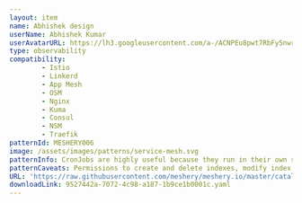 ```yaml
---
layout: item
name: Abhishek design
userName: Abhishek Kumar
userAvatarURL: https://lh3.googleusercontent.com/a-/ACNPEu8pwt7RbFy5nwrRaGTVPkfgnkYn-GF5dfVSrSOB=s96-c
type: observability
compatibility: 
        - Istio
        - Linkerd
        - App Mesh
        - OSM
        - Nginx
        - Kuma
        - Consul
        - NSM
        - Traefik
patternId: MESHERY006
image: /assets/images/patterns/service-mesh.svg
patternInfo: CronJobs are highly useful because they run in their own separate containers, letting you run an operation in the exact containers you need. This allows you to lock each CronJob to a specific version of a container, update each cron individually, and customize it with any specific dependencies it needs.
patternCaveats: Permissions to create and delete indexes, modify index configurations, and add, remove, modify, and query documents. In addition, permissions to log on to the Kibana console are revoked.
URL: 'https://raw.githubusercontent.com/meshery/meshery.io/master/catalog/9527442a-7072-4c98-a187-1b9ce1b0001c.yaml'
downloadLink: 9527442a-7072-4c98-a187-1b9ce1b0001c.yaml
---
```

